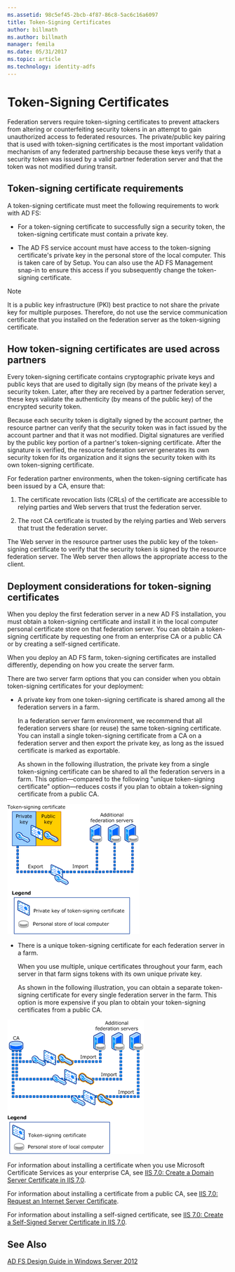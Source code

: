 ```yaml
---
ms.assetid: 98c5ef45-2bcb-4f87-86c8-5ac6c16a6097
title: Token-Signing Certificates
author: billmath
ms.author: billmath
manager: femila
ms.date: 05/31/2017
ms.topic: article
ms.technology: identity-adfs
---
```


# Token-Signing Certificates

Federation servers require token\-signing certificates to prevent attackers from altering or counterfeiting security tokens in an attempt to gain unauthorized access to federated resources. The private\/public key pairing that is used with token\-signing certificates is the most important validation mechanism of any federated partnership because these keys verify that a security token was issued by a valid partner federation server and that the token was not modified during transit.

## Token\-signing certificate requirements
A token\-signing certificate must meet the following requirements to work with AD FS:

-   For a token\-signing certificate to successfully sign a security token, the token\-signing certificate must contain a private key.

-   The AD FS service account must have access to the token\-signing certificate's private key in the personal store of the local computer. This is taken care of by Setup. You can also use the AD FS Management snap\-in to ensure this access if you subsequently change the token\-signing certificate.

> [!NOTE]
> It is a public key infrastructure \(PKI\) best practice to not share the private key for multiple purposes. Therefore, do not use the service communication certificate that you installed on the federation server as the token\-signing certificate.

## How token\-signing certificates are used across partners
Every token\-signing certificate contains cryptographic private keys and public keys that are used to digitally sign \(by means of the private key\) a security token. Later, after they are received by a partner federation server, these keys validate the authenticity \(by means of the public key\) of the encrypted security token.

Because each security token is digitally signed by the account partner, the resource partner can verify that the security token was in fact issued by the account partner and that it was not modified. Digital signatures are verified by the public key portion of a partner's token\-signing certificate. After the signature is verified, the resource federation server generates its own security token for its organization and it signs the security token with its own token\-signing certificate.

For federation partner environments, when the token\-signing certificate has been issued by a CA, ensure that:

1.  The certificate revocation lists \(CRLs\) of the certificate are accessible to relying parties and Web servers that trust the federation server.

2.  The root CA certificate is trusted by the relying parties and Web servers that trust the federation server.

The Web server in the resource partner uses the public key of the token\-signing certificate to verify that the security token is signed by the resource federation server. The Web server then allows the appropriate access to the client.

## Deployment considerations for token\-signing certificates
When you deploy the first federation server in a new AD FS installation, you must obtain a token\-signing certificate and install it in the local computer personal certificate store on that federation server. You can obtain a token\-signing certificate by requesting one from an enterprise CA or a public CA or by creating a self\-signed certificate.

When you deploy an AD FS farm, token\-signing certificates are installed differently, depending on how you create the server farm.

There are two server farm options that you can consider when you obtain token\-signing certificates for your deployment:

-   A private key from one token\-signing certificate is shared among all the federation servers in a farm.

    In a federation server farm environment, we recommend that all federation servers share \(or reuse\) the same token\-signing certificate. You can install a single token\-signing certificate from a CA on a federation server and then export the private key, as long as the issued certificate is marked as exportable.

    As shown in the following illustration, the private key from a single token\-signing certificate can be shared to all the federation servers in a farm. This option—compared to the following "unique token\-signing certificate" option—reduces costs if you plan to obtain a token\-signing certificate from a public CA.

![token signing](media/adfs2_fedserver_certstory_3.gif)

-   There is a unique token\-signing certificate for each federation server in a farm.

    When you use multiple, unique certificates throughout your farm, each server in that farm signs tokens with its own unique private key.

    As shown in the following illustration, you can obtain a separate token\-signing certificate for every single federation server in the farm. This option is more expensive if you plan to obtain your token\-signing certificates from a public CA.

![token signing](media/adfs2_fedserver_certstory_4.gif)

For information about installing a certificate when you use Microsoft Certificate Services as your enterprise CA, see [IIS 7.0: Create a Domain Server Certificate in IIS 7.0](https://go.microsoft.com/fwlink/?LinkId=108548).

For information about installing a certificate from a public CA, see [IIS 7.0: Request an Internet Server Certificate](https://go.microsoft.com/fwlink/?LinkId=108549).

For information about installing a self\-signed certificate, see [IIS 7.0: Create a Self\-Signed Server Certificate in IIS 7.0](https://go.microsoft.com/fwlink/?LinkID=108271).

## See Also
[AD FS Design Guide in Windows Server 2012](AD-FS-Design-Guide-in-Windows-Server-2012.md)
